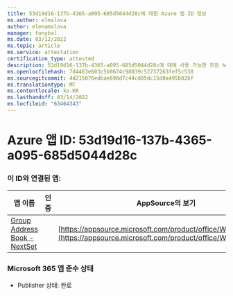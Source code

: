 ```yaml
---
title: 53d19d16-137b-4365-a095-685d5044d28c에 대한 Azure 앱 ID 정보
ms.author: elmalova
author: elenamalova
manager: tonybal
ms.date: 03/12/2022
ms.topic: article
ms.service: attestation
certification_type: attested
description: 53d19d16-137b-4365-a095-685d5044d28c에 대해 사용 가능한 모든 보안 및 규정 준수 정보입니다.
ms.openlocfilehash: 7d4463e603c5b0674c98039c52737263fef5c538
ms.sourcegitcommit: 4d215076edbae690d7c44cd05dc15d0a495b82bf
ms.translationtype: MT
ms.contentlocale: ko-KR
ms.lasthandoff: 03/14/2022
ms.locfileid: "63464343"
---
```

# <a name="azure-app-id-53d19d16-137b-4365-a095-685d5044d28c"></a>Azure 앱 ID: 53d19d16-137b-4365-a095-685d5044d28c


### <a name="apps-associated-with-this-id"></a>이 ID와 연결된 앱:
| **앱 이름** | **인증** | **AppSource의 보기** |
|--------------|---------------|-----------------------|
| [Group Address Book - NextSet](../forward/WA200001863) |  | [https://appsource.microsoft.com/product/office/WA200001863](https://appsource.microsoft.com/product/office/WA200001863) |

### <a name="microsoft-365-app-compliance-status"></a>Microsoft 365 앱 준수 상태
- Publisher 상태: 완료
